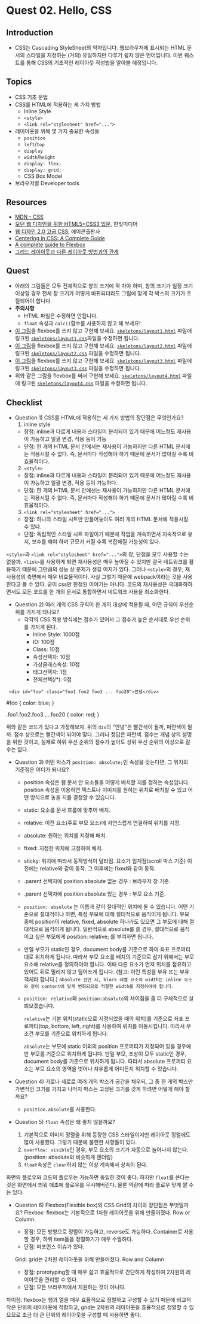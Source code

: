 # Quest 02. Hello, CSS


## Introduction
* CSS는 Cascading StyleSheet의 약자입니다. 웹브라우저에 표시되는 HTML 문서의 스타일을 지정하는 (거의) 유일하지만 다루기 쉽지 않은 언어입니다. 이번 퀘스트를 통해 CSS의 기초적인 레이아웃 작성법을 알아볼 예정입니다.

## Topics
* CSS 기초 문법
* CSS를 HTML에 적용하는 세 가지 방법
  * Inline Style
  * `<style>`
  * `<link rel="stylesheet" href="...">`
* 레이아웃을 위해 몇 가지 중요한 속성들
  * `position`
  * `left`/`top`
  * `display`
  * `width`/`height`
  * `display: flex;`
  * `display: grid;`
  * CSS Box Model
* 브라우저별 Developer tools

## Resources
* [MDN - CSS](https://developer.mozilla.org/ko/docs/Web/CSS)
* [모던 웹 디자인을 위한 HTML5+CSS3 입문](http://www.yes24.com/24/Goods/15683538?Acode=101), 한빛미디어
* [웹 디자인 2.0 고급 CSS](http://www.yes24.com/24/Goods/2808075?Acode=101), 에이콘출판사
* [Centering in CSS: A Complete Guide](https://css-tricks.com/centering-css-complete-guide/)
* [A complete guide to Flexbox](https://css-tricks.com/snippets/css/a-guide-to-flexbox/)
* [그리드 레이아웃과 다른 레이아웃 방법과의 관계](https://developer.mozilla.org/ko/docs/Web/CSS/CSS_Grid_Layout/%EA%B7%B8%EB%A6%AC%EB%93%9C_%EB%A0%88%EC%9D%B4%EC%95%84%EC%9B%83%EA%B3%BC_%EB%8B%A4%EB%A5%B8_%EB%A0%88%EC%9D%B4%EC%95%84%EC%9B%83_%EB%B0%A9%EB%B2%95%EA%B3%BC%EC%9D%98_%EA%B4%80%EA%B3%84)

## Quest
* 아래의 그림들은 모두 전체적으로 창의 크기에 꽉 차야 하며, 창의 크기가 일정 크기 이상일 경우 전체 창 크기가 어떻게 바뀌되더라도 그림에 맞게 각 박스의 크기가 조절되어야 합니다.
* **주의사항**
  * HTML 파일은 수정하면 안됩니다.
  * `float` 속성과 `calc()`함수를 사용하지 않고 해 보세요!
* [이 그림](layout1.png)을 flexbox를 쓰지 않고 구현해 보세요. [`skeletons/layout1.html`](skeletons/layout1.html) 파일에 링크된 [`skeletons/layout1.css`](skeletons/layout1.css)파일을 수정하면 됩니다.
* [이 그림](layout2.png)을 flexbox를 쓰지 않고 구현해 보세요. [`skeletons/layout2.html`](skeletons/layout2.html)  파일에 링크된 [`skeletons/layout2.css`](skeletons/layout2.css) 파일을 수정하면 됩니다.
* [이 그림](layout3.png)을 flexbox를 쓰지 않고 구현해 보세요. [`skeletons/layout3.html`](skeletons/layout3.html)  파일에 링크된 [`skeletons/layout3.css`](skeletons/layout3.css) 파일을 수정하면 됩니다.
* 위와 같은 그림을 flexbox를 써서 구현해 보세요. [`skeletons/layout4.html`](skeletons/layout4.html)  파일에 링크된 [`skeletons/layout4.css`](skeletons/layout4.css) 파일을 수정하면 됩니다.

## Checklist
* Question 1) CSS를 HTML에 적용하는 세 가지 방법의 장단점은 무엇인가요?
  1. inline style
    * 장점: inline과 다르게 내용과 스타일이 분리되어 있기 때문에 어느정도 재사용이 가능하고 일괄 변경, 적용 등이 가능
    * 단점: 한 개의 HTML 문서 안에서는 재사용이 가능하지만 다른 HTML 문서에는 적용시킬 수 없다. 즉, 문서마다 작성해야 하기 때문에 문서가 많아질 수록 비효율적이다.
  2. `<style>`
    * 장점: inline과 다르게 내용과 스타일이 분리되어 있기 때문에 어느정도 재사용이 가능하고 일괄 변경, 적용 등이 가능하다.
    * 단점: 한 개의 HTML 문서 안에선는 재사용이 가능하지만 다른 HTML 문서에는 적용시킬 수 없다. 즉, 문서마다 작성해야 하기 때문에 문서가 많아질 수록 비효율적이다.
  3. `<link rel="stylesheet" href="...">`
    * 장점: 하나의 스타일 시트만 만들어놓아도 여러 개의 HTML 문서에 적용시킬 수 있다.
    * 단점: 독립적인 스타일 시트 파일이기 때문에 작업을 계속하면서 지속적으로 유지, 보수를 해야 하며 규모가 커질 수록 복잡해질 가능성이 있다.

`<style>`과 `<link rel="stylesheet" href="...">`의 장, 단점을 모두 사용할 수는 없을까. `<link>`를 사용하게 되면 재사용성은 매우 높아질 수 있지만 결국 네트워크를 활용하기 때문에 그만큼의 성능 상 문제가 생길 여지가 있다. 그러나 `<style>`의 경우, 재사용성의 측면에서 매우 비효율적이다. 사실 그렇기 때문에 webpack이라는 것을 사용한다고 볼 수 있다. 굳이 css만 한정된 이야기는 아니다. 코드의 재사용성은 극대화하하면서도 모든 코드를 한 개의 문서로 통합하면서 네트워크 사용을 최소화한다. 

* Question 2) 여러 개의 CSS 규칙이 한 개의 대상에 적용될 때, 어떤 규칙이 우선순위를 가지게 되나요?
  * 각각의 CSS 적용 방식에는 점수가 있어서 그 점수가 높은 순서대로 우선 순위를 가지게 된다.
    * Inline Style: 1000점
    * ID:           100점
    * Class:        10점
    * 속성선택자:      10점
    * 가상클래스속성:   10점
    * 태그선택자:      1점
    * 전체선택(/*):   0점
  
 ` <div id="foo" class="foo1 foo2 foo3 ... foo20">안녕</div>`

  #foo {
   color: blue;
   }

   .foo1.foo2.foo3.....foo20 {
   color: red;
   }

  위와 같은 코드가 있다고 가정해보자. 위의 `div`의 "안녕"은 빨간색이 될까, 파란색이 될까.
점수 상으로는 빨간색이 되어야 맞다. 그러나 정답은 파란색.
점수는 개념 상의 설명을 위한 것이고, 실제로 하위 우선 순위의 점수가 높아도 상위 우선 순위의 이상으로 갈 수는 없다.

* Question 3) 어떤 박스가 `position: absolute;`인 속성을 갖는다면, 그 위치의 기준점은 어디가 되나요?
  * position 속성은 웹 문서 안 요소들을 어떻게 배치할 지를 정하는 속성입니다. position 속성을 이용하면 텍스트나 이미지를 원하는 위치로 배치할 수 있고 어떤 방식으로 놓을 지를 결정할 수 있습니다.
 
  * static: 요소를 문서 흐름에 맞추어 배치.
  * relative: 이전 요소(주로 부모 요소)에 자연스럽게 연결하여 위치를 지정.
  * absolute: 원하는 위치를 지정해 배치. 
  * fixed: 지정한 위치에 고정하여 배치.
  * sticky: 위치에 따라서 동작방식이 달라짐. 요소가 임계점(scroll 박스 기준) 이전에는 relative와 같이 동작. 그 이후에는 fixed와 같이 동작.

  * .parent 선택자에 position:absolute 없는 경우 : 브라우저 창 기준.
  * .parent 선택자에 position:absolute 있는 경우 : 부모 요소 기준.
  * `position: absolute` 는 이름과 같이 절대적인 위치에 둘 수 있습니다.
   어떤 기준으로 절대적이냐 하면, 특정 부모에 대해 절대적으로 움직이게 됩니다. 부모 중에 position이 relative, fixed, absolute 하나라도 있으면 
   그 부모에 대해 절대적으로 움직이게 됩니다. 일반적으로 absolute를 쓸 경우, 절대적으로 움직이고 싶은 부모에게 position: relative; 를 부여하면 됩니다.

  * 만일 부모가 static인 경우, document body를 기준으로 하여 좌표 프로퍼티대로 위치하게 됩니다. 따라서 부모 요소를 배치의 기준으로 삼기 위해서는 
    부모 요소에 relative를 정의하여야 합니다.
    이때 다른 요소가 먼저 위치를 점유하고 있어도 뒤로 밀리지 않고 덮어쓰게 됩니다. (참고: 이런 특성을 부유 또는 부유 객체라 합니다.)
    `absolute 선언 시, block 레벨 요소의 width는 inline 요소와 같이 content에 맞게 변화되므로 적절한 width를 지정하여야 합니다.`
  * `position: relative`와 `position:absolute`의 차이점을 좀 더 구체적으로 살펴보겠습니다.

    `relative`는 기본 위치(static으로 지정되었을 때의 위치)를 기준으로 좌표 프로퍼티(top, bottom, left, right)를 사용하여 위치를 이동시킵니다. 
    따라서 무조건 부모를 기준으로 위치하게 됩니다.

     `absolute`는 부모에 static 이외의 position 프로퍼티가 지정되어 있을 경우에만 부모를 기준으로 위치하게 됩니다. 만일 부모, 조상이 모두 static인 
     경우, document body를 기준으로 위치하게 됩니다.
     따라서 absolute 프로퍼티 요소는 부모 요소의 영역을 벗어나 자유롭게 어디든지 위치할 수 있습니다.

* Question 4) 가로나 세로로 여러 개의 박스가 공간을 채우되, 그 중 한 개의 박스만 가변적인 크기를 가지고 나머지 박스는 고정된 크기를 갖게 하려면 어떻게 해야 할까요?
   * `position.absolute`를 사용한다.
	
* Question 5) `float` 속성은 왜 좋지 않을까요?
  1. 기본적으로 이미지 정렬을 위해 등장한 CSS 스타일이지만 레이아웃 정렬에도 많이 사용했다. 그렇기 때문에 불편한 사항들이 있다.
  2. `overflow: visible`인 경우, 부모 요소의 크기가 자동으로 늘어나지 않는다. (position: absolute와 비슷하게 렌더링) 
  3. `float`속성은 `clear`하지 않는 이상 계속해서 상속이 된다.

 화면의 플로우와 코드의 플로우는 가능하면 동일한 것이 좋다. 하지만 `float`를 쓴다는 것은 화면에서 띄워 애초에 플로우를 무시해버린다. 물론 역량에 따라 플로우 맞게 짤 수는 있다.

* Question 6) Flexbox(Flexible box)와 CSS Grid의 차이와 장단점은 무엇일까요?
  Flexbox: flexbox는 기본적으로 1차원 레이아웃을 위해 만들어졌다. Row or Column.

    * 장점: 모든 방향으로 정렬이 가능하고, reverse도 가능하다. Container로 사용할 경우, 하위 item들을 정렬하기가 매우 수월하다.
    * 단점: 퍼포먼스 이슈가 있다.

   Grid: grid는 2차원 레이아웃을 위해 만들어졌다. Row and Column

    * 장점: prototyping할 때 매우 쉽고 효율적으로 간단하게 작성하여 2차원의 레이아웃을 관리할 수 있다.
    * 단점: 모든 브라우저에서 지원하는 것이 아니다.

차이점: flexbox는 행과 열을 매우 효율적으로 정렬하고 구성할 수 있기 때문에 비교적 작은 단위의 레이아웃에 적합하고, grid는 2차원의 레이아웃을 효율적으로 정렬할 수 있으므로 조금 더 큰 단위의 레이아웃을 구성할 때 사용하면 좋다.
